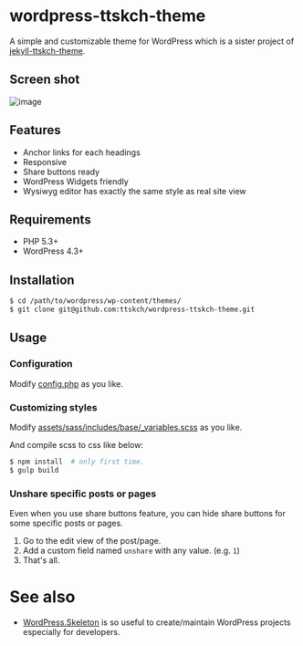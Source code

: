 # wordpress-ttskch-theme

A simple and customizable theme for WordPress which is a sister project of [jekyll-ttskch-theme](https://github.com/ttskch/jekyll-tch-theme).

## Screen shot

![image](https://user-images.githubusercontent.com/4360663/30142798-a131a9a8-93bd-11e7-93c3-a2250b935c80.png)

## Features

* Anchor links for each headings
* Responsive
* Share buttons ready
* WordPress Widgets friendly
* Wysiwyg editor has exactly the same style as real site view

## Requirements

* PHP 5.3+
* WordPress 4.3+

## Installation

```bash
$ cd /path/to/wordpress/wp-content/themes/
$ git clone git@github.com:ttskch/wordpress-ttskch-theme.git
```

## Usage

### Configuration

Modify [config.php](config.php) as you like.

### Customizing styles

Modify [assets/sass/includes/base/\_variables.scss](assets/sass/includes/base/_variables.scss) as you like.

And compile scss to css like below:

```bash
$ npm install  # only first time.
$ gulp build
```

### Unshare specific posts or pages

Even when you use share buttons feature, you can hide share buttons for some specific posts or pages.

1. Go to the edit view of the post/page.
1. Add a custom field named `unshare` with any value. (e.g. `1`)
1. That's all.

# See also

* [WordPress.Skeleton](https://github.com/ttskch/wordpress.skeleton) is so useful to create/maintain WordPress projects especially for developers.
